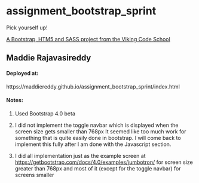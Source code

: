 assignment_bootstrap_sprint
===========================

Pick yourself up!

[A Bootstrap, HTM5 and SASS project from the Viking Code School](http://www.vikingcodeschool.com)

<h2>Maddie Rajavasireddy</h2>

<h4>Deployed at:</h4> https://maddiereddy.github.io/assignment_bootstrap_sprint/index.html

<h4>Notes: </h4>

1. Used Bootstrap 4.0 beta

2. I did not implement the toggle navbar which is displayed when the screen size gets smaller than 768px
It seemed like too much work for something that is quite easily done in bootstrap.
I will come back to implement this fully after I am done with the Javascript section.

3. I did all implementation just as the example screen at https://getbootstrap.com/docs/4.0/examples/jumbotron/
for screen size greater than 768px and most of it (except for the toggle navbar) for screens smaller
